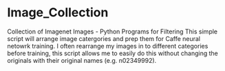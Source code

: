 Image_Collection
================

Collection of Imagenet Images - Python Programs for Filtering
This simple script will arrange image catergories and prep them for Caffe neural netowrk training. I often rearrange my images in to different categories before training, this script allows me to easily do this without changing the originals with their original names (e.g. n02349992). 
